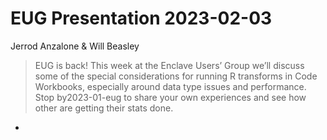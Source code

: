 EUG Presentation 2023-02-03
=================

Jerrod Anzalone & Will Beasley

> EUG is back! This week at the Enclave Users’ Group we’ll discuss some of the special considerations for running R transforms in Code Workbooks, especially around data type issues and performance. Stop by2023-01-eug to share your own experiences and see how other are getting their stats done.


* 
